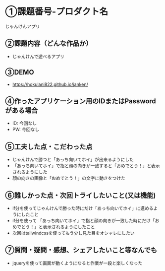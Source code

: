 # ①課題番号-プロダクト名

じゃんけんアプリ

## ②課題内容（どんな作品か）

- じゃんけんで遊べるアプリ

## ③DEMO
- https://hokulani822.github.io/janken/

## ④作ったアプリケーション用のIDまたはPasswordがある場合

- ID: 今回なし
- PW: 今回なし

## ⑤工夫した点・こだわった点

- じゃんけんで勝つと「あっち向いてホイ」が出来るようにした
- 「あっち向いてホイ」で指と顔の向きが一致すると「おめでとう！」と表示されるようにした
- 顔の向きの画像と「おめでとう！」の文字に動きをつけた

## ⑥難しかった点・次回トライしたいこと(又は機能)

- if分を使ってじゃんけんで勝った時にだけ「あっち向いてホイ」に進めるようにしたこと
- if分を使って 「あっち向いてホイ」で指と顔の向きが一致した時にだけ「おめでとう！」と表示されるようにしたこと
- 次回はtailwindcssを使ってもう少し見た目をオシャレにしたい

## ⑦質問・疑問・感想、シェアしたいこと等なんでも

- jqueryを使って画面が動くようになると作業が一段と楽しくなった

